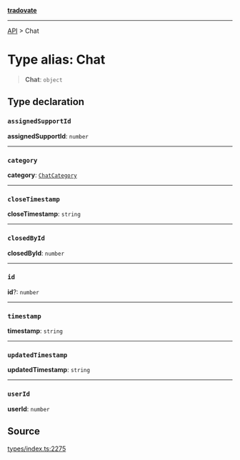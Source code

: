 [**tradovate**](../README.md)

***

[API](../API.md) > Chat

# Type alias: Chat

> **Chat**: `object`

## Type declaration

### `assignedSupportId`

**assignedSupportId**: `number`

***

### `category`

**category**: [`ChatCategory`](type-alias.ChatCategory.md)

***

### `closeTimestamp`

**closeTimestamp**: `string`

***

### `closedById`

**closedById**: `number`

***

### `id`

**id**?: `number`

***

### `timestamp`

**timestamp**: `string`

***

### `updatedTimestamp`

**updatedTimestamp**: `string`

***

### `userId`

**userId**: `number`

## Source

[types/index.ts:2275](https://github.com/cgilly2fast/tradovate-typescript/blob/b1caea5/src/types/index.ts#L2275)
